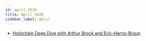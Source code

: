 ```yaml
---
id: april-2020
title: April 2020
sidebar_label: April
---
```


- [Holochain Deep Dive with Arthur Brock and Eric-Harris-Braun](archive/april-8)